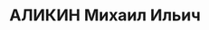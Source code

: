 ---
title: АЛИКИН Михаил Ильич
description: "Род. в 1900, Свердловская обл., Ново-Ильинский р-н [?], с. Ново-Ильинское,\
  \ русский, из крестьян, б/п. Проживал: г. Калинин, Первомайская наб., д. 1. Нач.\
  \ снабжения \"Москварекстрой\" \n  Арестован 07.04.1937. Обв. по ст.58, пп. 1 \"\
  а\", 8, 9, 11 УК РСФСР. Решение: УГБ УНКВД по Калининской обл., 13.04.1938 – дело\
  \ прекращено в связи со смертью обвиняемого. \n  Реабилитирован президиумом Тверского\
  \ областного суда 10.1990"
---